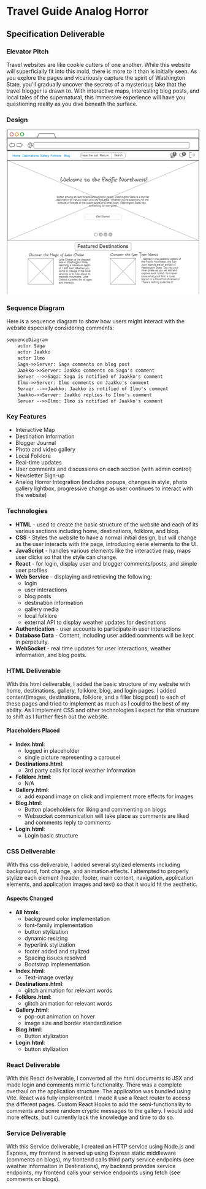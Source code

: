 # Travel Guide Analog Horror

## Specification Deliverable
### Elevator Pitch
Travel websites are like cookie cutters of one another. While this website will superficially fit into this mold, there is more to it than is initially seen. As you explore the pages and vicariously capture the spirit of Washington State, you'll gradually uncover the secrets of a mysterious lake that the travel blogger is drawn to. With interactive maps, interesting blog posts, and local tales of the supernatural, this immersive experience will have you questioning reality as you dive beneath the surface.

### Design
![Concept design for website](images/homepage.png)

### Sequence Diagram
Here is a sequence diagram to show how users might interact with the website especially considering comments:

```mermaid
sequenceDiagram
    actor Saga
    actor Jaakko
    actor Ilmo
    Saga->>Server: Saga comments on blog post
    Jaakko->>Server: Jaakko comments on Saga's comment
    Server -->>Saga: Saga is notified of Jaakko's comment
    Ilmo->>Server: Ilmo comments on Jaakko's comment
    Server -->>Jaakko: Jaakko is notified of Ilmo's comment
    Jaakko->>Server: Jaakko replies to Ilmo's comment
    Server -->>Ilmo: Ilmo is notified of Jaakko's comment
```


### Key Features
- Interactive Map
- Destination Information
- Blogger Journal
- Photo and video gallery
- Local Folklore
- Real-time updates
- User comments and discussions on each section (with admin control)
- Newsletter Sign-up
- Analog Horror Integration (includes popups, changes in style, photo gallery lightbox, progressive change as user continues to interact with the website)

### Technologies
- **HTML** - used to create the basic structure of the website and each of its various sections including home, destinations, folklore, and blog.
- **CSS** - Styles the website to have a normal initial design, but will change as the user interacts with the page, introducing eerie elements to the UI.
- **JavaScript** - handles various elements like the interactive map, maps user clicks so that the style can change.
- **React** - for login, display user and blogger comments/posts, and simple user profiles
- **Web Service** - displaying and retrieving the following:
    - login
    - user interactions
    - blog posts
    - destination information
    - gallery media
    - local folklore 
    - external API to display weather updates for destinations 
- **Authentication** - user accounts to participate in user interactions
- **Database Data** - Content, including user added comments will be kept in perpetuity.
- **WebSocket** - real time updates for user interactions, weather information, and blog posts.

### HTML Deliverable
With this html deliverable, I added the basic structure of my website with home, destinations, gallery, folklore, blog, and login pages. I added content(images, destinations, folklore, and a filler blog post) to each of these pages and tried to implement as much as I could to the best of my ability. As I implement CSS and other technologies I expect for this structure to shift as I further flesh out the website.

#### Placeholders Placed
- **Index.html**:
    - logged in placeholder
    - single picture representing a carousel
- **Destinations.html**:
    - 3rd party calls for local weather information
- **Folklore.html**:
    - N/A
- **Gallery.html**:
    - add expand image on click and implement more effects for images
- **Blog.html**:
    - Button placeholders for liking and commenting on blogs
    - Websocket communication will take place as comments are liked and comments reply to comments
- **Login.html**:
    - Login basic structure

### CSS Deliverable
With this css deliverable, I added several stylized elements including background, font change, and animation effects. I attempted to properly stylize each element (header, footer, main content, navigation, application elements, and application images and text) so that it would fit the aesthetic.
#### Aspects Changed
- **All htmls**:
    - background color implementation
    - font-family implementation
    - button stylization
    - dynamic resizing
    - hyperlink stylization
    - footer added and stylized
    - Spacing issues resolved
    - Bootstrap implementation
- **Index.html**:
    - Text-image overlay
- **Destinations.html**:
    - glitch animation for relevant words
- **Folklore.html**:
    - glitch animation for relevant words
- **Gallery.html**:
    - pop-out animation on hover
    - image size and border standardization
- **Blog.html**:
    - Button stylization
- **Login.html**:
    - button stylization

### React Deliverable
With this React deliverable, I converted all the html documents to JSX and made login and comments mimic functionality.
There was a complete overhaul on the application structure. The application was bundled using Vite. React was fully implemented. I made it use a React router to access the different pages. Custom React Hooks to add the semi-functionality to comments and some random cryptic messages to the gallery. I would add more effects, but I currently lack the knowledge and time to do so.

### Service Deliverable
With this Service deliverable,  I created an HTTP service using Node.js and Express, my frontend is served up using Express static middleware (comments on blogs), my frontend calls third party service endpoints (see weather information in Destinations), my backend provides service endpoints, my frontend calls your service endpoints using fetch (see comments on blogs).